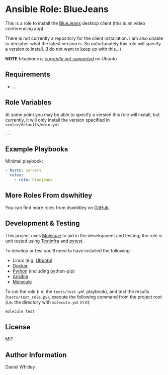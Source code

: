 Ansible Role: BlueJeans
=======================

This is a role to install the [BlueJeans](https://www.bluejeans.com) desktop
client (this is an video conferencing app).

There is not currently a repository for the client installation.  I am also
unable to decipher what the latest version is.  So unfortunately this role will
specify a version to install.  (I do not want to keep up with this...)

**NOTE** *bluejeans is 
[currently not supported](https://support.bluejeans.com/knowledge/bluejeans-app)
 on Ubuntu*

Requirements
------------

* ...

Role Variables
--------------

At some point you may be able to specify a version this role will install, but
currently, it will only install the version specified in
`<role>/defaults/main.yml` 

```yaml
...
```

Example Playbooks
-----------------

Minimal playbook:

```yaml
- hosts: servers
  roles:
    - role: bluejeans
```

More Roles From dswhitley
-------------------------

You can find more roles from dswhitley on
[GitHub](https://github.com/dswhitley/ansible-roles).

Development & Testing
---------------------

This project uses [Molecule](http://molecule.readthedocs.io/) to aid in the
development and testing; the role is unit tested using
[Testinfra](http://testinfra.readthedocs.io/) and
[pytest](http://docs.pytest.org/).

To develop or test you'll need to have installed the following:

* Linux (e.g. [Ubuntu](http://www.ubuntu.com/))
* [Docker](https://www.docker.com/)
* [Python](https://www.python.org/) (including python-pip)
* [Ansible](https://www.ansible.com/)
* [Molecule](http://molecule.readthedocs.io/)

To run the role (i.e. the `tests/test.yml` playbook), and test the results
(`tests/test_role.py`), execute the following command from the project root
(i.e. the directory with `molecule.yml` in it):

```bash
molecule test
```

License
-------

MIT

Author Information
------------------

Daniel Whitley